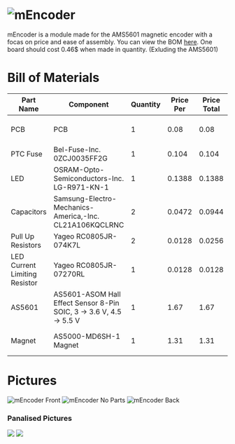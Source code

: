 # ![mEncoder](https://raw.githubusercontent.com/biosafetylvl5/mEncoder/master/mencoder.png)

mEncoder is a module made for the AMS5601 magnetic encoder with a focas on price and ease of assembly. You can view the BOM [here](https://github.com/biosafetylvl5/mEncoder/blob/master/mencoderPrices.ods). One board should cost 0.46$ when made in quantity. (Exluding the AMS5601)

# Bill of Materials
| Part Name                     | Component                                                         | Quantity | Price Per                | Price Total | Comment                         |
|-------------------------------|-------------------------------------------------------------------|----------|--------------------------|-------------|---------------------------------|
| PCB                           | PCB                                                               | 1        | 0.08                     | 0.08        | (in quantity of 10 (panalized))                |
| PTC Fuse                      | Bel-Fuse-Inc. 0ZCJ0035FF2G                                        | 1        | 0.104                    | 0.104       | (in quantity 25)                |
| LED                           | OSRAM-Opto-Semiconductors-Inc. LG-R971-KN-1                       | 1        | 0.1388                   | 0.1388      | (in quantity 25)                |
| Capacitors                    | Samsung-Electro-Mechanics-America,-Inc. CL21A106KQCLRNC           | 2        | 0.0472                   | 0.0944      | (in quantity 25)                |
| Pull Up Resistors             | Yageo RC0805JR-074K7L                                             | 2        | 0.0128                   | 0.0256      | (in quantity 25)                |
| LED Current Limiting Resistor | Yageo RC0805JR-07270RL                                            | 1        | 0.0128                   | 0.0128      | (in quantity 25)                |
| AS5601                        | AS5601-ASOM Hall Effect Sensor 8-Pin SOIC, 3 → 3.6 V, 4.5 → 5.5 V | 1        | 1.67                     | 1.67        | (in quantity 100)               |
| Magnet                        |       AS5000-MD6SH-1 Magnet                                                            | 1        | 1.31                     | 1.31        | (Probable Cheaper Alternatives) |

# Pictures
![mEncoder Front](https://raw.githubusercontent.com/biosafetylvl5/mEncoder/master/mencoder_board.png)
![mEncoder No Parts](https://raw.githubusercontent.com/biosafetylvl5/mEncoder/master/mencoder_board_no_parts.png)
![mEncoder Back](https://raw.githubusercontent.com/biosafetylvl5/mEncoder/master/mencoder_board_back.png)
### Panalised Pictures

![](https://raw.githubusercontent.com/biosafetylvl5/mEncoder/master/mencoder-panelized.png)
![](https://raw.githubusercontent.com/biosafetylvl5/mEncoder/master/mencoder-panelized-brd1.png)
